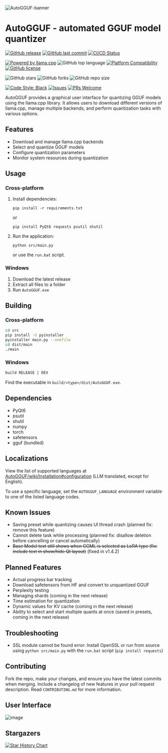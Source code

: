 ![AutoGGUF-banner](https://github.com/user-attachments/assets/0f74b104-0541-46a7-9ac8-4a3fcb74b896)

# AutoGGUF - automated GGUF model quantizer

<!-- Project Status -->
[![GitHub release](https://img.shields.io/github/release/leafspark/AutoGGUF.svg)](https://github.com/leafspark/AutoGGUF/releases)
[![GitHub last commit](https://img.shields.io/github/last-commit/leafspark/AutoGGUF.svg)](https://github.com/leafspark/AutoGGUF/commits)
[![CI/CD Status](https://img.shields.io/badge/CI%2FCD-passing-brightgreen)]()

<!-- Project Info -->
[![Powered by llama.cpp](https://img.shields.io/badge/Powered%20by-llama.cpp-green.svg)](https://github.com/ggerganov/llama.cpp)
![GitHub top language](https://img.shields.io/github/languages/top/leafspark/AutoGGUF.svg)
[![Platform Compatibility](https://img.shields.io/badge/platform-Linux%20%7C%20macOS%20%7C%20Windows-blue)]()
[![GitHub license](https://img.shields.io/github/license/leafspark/AutoGGUF.svg)](https://github.com/leafspark/AutoGGUF/blob/main/LICENSE)

<!-- Repository Stats -->
![GitHub stars](https://img.shields.io/github/stars/leafspark/AutoGGUF.svg)
![GitHub forks](https://img.shields.io/github/forks/leafspark/AutoGGUF.svg)
![GitHub repo size](https://img.shields.io/github/repo-size/leafspark/AutoGGUF.svg)

<!-- Contribution -->
[![Code Style: Black](https://img.shields.io/badge/code%20style-black-000000.svg)](https://github.com/psf/black)
[![Issues](https://img.shields.io/github/issues/leafspark/AutoGGUF)](https://github.com/leafspark/AutoGGUF/issues)
[![PRs Welcome](https://img.shields.io/badge/PRs-welcome-brightgreen.svg)](https://github.com/leafspark/AutoGGUF/pulls)

AutoGGUF provides a graphical user interface for quantizing GGUF models using the llama.cpp library. It allows users to download different versions of llama.cpp, manage multiple backends, and perform quantization tasks with various options.

## Features

- Download and manage llama.cpp backends
- Select and quantize GGUF models
- Configure quantization parameters
- Monitor system resources during quantization

## Usage

### Cross-platform
1. Install dependencies:
   ```
   pip install -r requirements.txt
   ```
   or
   ```
   pip install PyQt6 requests psutil shutil
   ```
2. Run the application:
   ```
   python src/main.py
   ```
   or use the `run.bat` script.

### Windows
1. Download the latest release
2. Extract all files to a folder
3. Run `AutoGGUF.exe`

## Building

### Cross-platform
```bash
cd src
pip install -U pyinstaller
pyinstaller main.py --onefile
cd dist/main
./main
```

### Windows
```bash
build RELEASE | DEV
```
Find the executable in `build/<type>/dist/AutoGGUF.exe`.

## Dependencies

- PyQt6
- psutil
- shutil
- numpy
- torch
- safetensors
- gguf (bundled)

## Localizations

View the list of supported languages at [AutoGGUF/wiki/Installation#configuration](https://github.com/leafspark/AutoGGUF/wiki/Installation#configuration) (LLM translated, except for English).

To use a specific language, set the `AUTOGGUF_LANGUAGE` environment variable to one of the listed language codes.

## Known Issues

- Saving preset while quantizing causes UI thread crash (planned fix: remove this feature)
- Cannot delete task while processing (planned fix: disallow deletion before cancelling or cancel automatically)
- ~~Base Model text still shows when GGML is selected as LoRA type (fix: include text in show/hide Qt layout)~~ (fixed in v1.4.2)

## Planned Features

- Actual progress bar tracking
- Download safetensors from HF and convert to unquantized GGUF
- Perplexity testing
- Managing shards (coming in the next release)
- Time estimation for quantization
- Dynamic values for KV cache (coming in the next release)
- Ability to select and start multiple quants at once (saved in presets, coming in the next release)

## Troubleshooting

- SSL module cannot be found error: Install OpenSSL or run from source using `python src/main.py` with the `run.bat` script (`pip install requests`)

## Contributing

Fork the repo, make your changes, and ensure you have the latest commits when merging. Include a changelog of new features in your pull request description. Read `CONTRIBUTING.md` for more information.

## User Interface

![image](https://github.com/user-attachments/assets/2660c841-07ba-4c3f-ae3a-e63c7068bdc1)

## Stargazers

[![Star History Chart](https://api.star-history.com/svg?repos=leafspark/AutoGGUF&type=Date)](https://star-history.com/#leafspark/AutoGGUF&Date)
